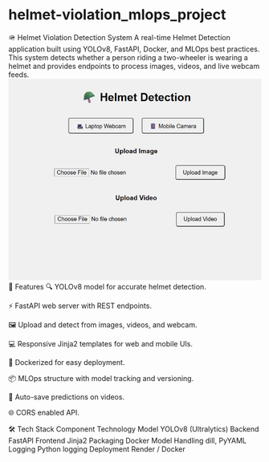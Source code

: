 # helmet-violation_mlops_project

🪖 Helmet Violation Detection System
A real-time Helmet Detection application built using YOLOv8, FastAPI, Docker, and MLOps best practices. This system detects whether a person riding a two-wheeler is wearing a helmet and provides endpoints to process images, videos, and live webcam feeds.
![Helmet Detection Example](images/helmet.jpg)
🚀 Features
🔍 YOLOv8 model for accurate helmet detection.

⚡ FastAPI web server with REST endpoints.

🖼️ Upload and detect from images, videos, and webcam.

💻 Responsive Jinja2 templates for web and mobile UIs.

🐳 Dockerized for easy deployment.

📦 MLOps structure with model tracking and versioning.

📁 Auto-save predictions on videos.

🌐 CORS enabled API.

🛠️ Tech Stack
Component	Technology
Model	YOLOv8 (Ultralytics)
Backend	FastAPI
Frontend	Jinja2
Packaging	Docker
Model Handling	dill, PyYAML
Logging	Python logging
Deployment	Render / Docker

